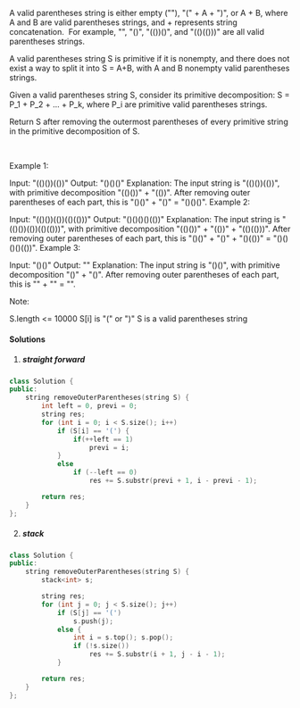A valid parentheses string is either empty (""), "(" + A + ")", or A + B, where A and B are valid parentheses strings, and + represents string concatenation.  For example, "", "()", "(())()", and "(()(()))" are all valid parentheses strings.

A valid parentheses string S is primitive if it is nonempty, and there does not exist a way to split it into S = A+B, with A and B nonempty valid parentheses strings.

Given a valid parentheses string S, consider its primitive decomposition: S = P_1 + P_2 + ... + P_k, where P_i are primitive valid parentheses strings.

Return S after removing the outermost parentheses of every primitive string in the primitive decomposition of S.

 

Example 1:

Input: "(()())(())"
Output: "()()()"
Explanation: 
The input string is "(()())(())", with primitive decomposition "(()())" + "(())".
After removing outer parentheses of each part, this is "()()" + "()" = "()()()".
Example 2:

Input: "(()())(())(()(()))"
Output: "()()()()(())"
Explanation: 
The input string is "(()())(())(()(()))", with primitive decomposition "(()())" + "(())" + "(()(()))".
After removing outer parentheses of each part, this is "()()" + "()" + "()(())" = "()()()()(())".
Example 3:

Input: "()()"
Output: ""
Explanation: 
The input string is "()()", with primitive decomposition "()" + "()".
After removing outer parentheses of each part, this is "" + "" = "".
 

Note:

S.length <= 10000
S[i] is "(" or ")"
S is a valid parentheses string

#### Solutions

1. ##### straight forward

```c++
class Solution {
public:
    string removeOuterParentheses(string S) {
        int left = 0, previ = 0;
        string res;
        for (int i = 0; i < S.size(); i++)
            if (S[i] == '(') {
                if(++left == 1)
                    previ = i;
            }
            else
                if (--left == 0)
                    res += S.substr(previ + 1, i - previ - 1);

        return res;
    }
};
```

2. ##### stack

```c++
class Solution {
public:
    string removeOuterParentheses(string S) {
        stack<int> s;

        string res;
        for (int j = 0; j < S.size(); j++)
            if (S[j] == '(')
                s.push(j);
            else {
                int i = s.top(); s.pop();
                if (!s.size())
                    res += S.substr(i + 1, j - i - 1); 
            }

        return res;
    }
};
```